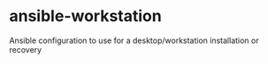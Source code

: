 # ansible-workstation
Ansible configuration to use for a desktop/workstation installation or recovery
